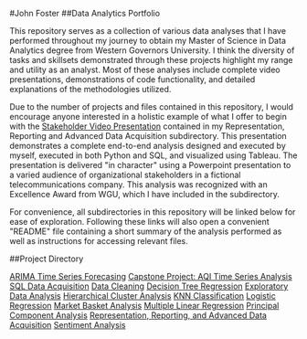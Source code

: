 #John Foster
##Data Analytics Portfolio

This repository serves as a collection of various data analyses that I have performed throughout my journey to obtain my Master of Science in Data Analytics degree from Western Governors University. I think the diversity of tasks and skillsets demonstrated through these projects highlight my range and utility as an analyst. Most of these analyses include complete video presentations, demonstrations of code functionality, and detailed explanations of the methodologies utilized.

Due to the number of projects and files contained in this repository, I would encourage anyone interested in a holistic example of what I offer to begin with the [Stakeholder Video Presentation](LINK) contained in my Representation, Reporting and Advanced Data Acquisition subdirectory. This presentation demonstrates a complete end-to-end analysis designed and executed by myself, executed in both Python and SQL, and visualized using Tableau. The presentation is delivered "in character" using a Powerpoint presentation to a varied audience of organizational stakeholders in a fictional telecommunications company. This analysis was recognized with an Excellence Award from WGU, which I have included in the subdirectory.

For convenience, all subdirectories in this repository will be linked below for ease of exploration. Following these links will also open a convenient "README" file containing a short summary of the analysis performed as well as instructions for accessing relevant files.

##Project Directory

[ARIMA Time Series Forecasing](LINK)
[Capstone Project: AQI Time Series Analysis](LINK)
[SQL Data Acquisition](LINK)
[Data Cleaning](LINK)
[Decision Tree Regression](LINK)
[Exploratory Data Analysis](LINK)
[Hierarchical Cluster Analysis](LINK)
[KNN Classification](LINK)
[Logistic Regression](LINK)
[Market Basket Analysis](LINK)
[Multiple Linear Regression](LINK)
[Principal Component Analysis](LINK)
[Representation, Reporting, and Advanced Data Acquisition](LINK)
[Sentiment Analysis](LINK)
